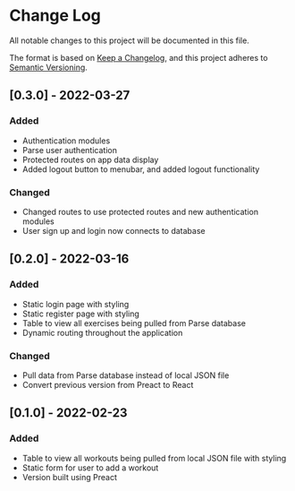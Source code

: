 # Change Log
All notable changes to this project will be documented in this file.

The format is based on [Keep a Changelog](https://keepachangelog.com/en/1.0.0/),
and this project adheres to [Semantic Versioning](https://semver.org/spec/v2.0.0.html).

## [0.3.0] - 2022-03-27
### Added
* Authentication modules
* Parse user authentication
* Protected routes on app data display
* Added logout button to menubar, and added logout functionality

### Changed
* Changed routes to use protected routes and new authentication modules
* User sign up and login now connects to database

## [0.2.0] - 2022-03-16
### Added
* Static login page with styling
* Static register page with styling
* Table to view all exercises being pulled from Parse database
* Dynamic routing throughout the application

### Changed
* Pull data from Parse database instead of local JSON file
* Convert previous version from Preact to React

## [0.1.0] - 2022-02-23
### Added
* Table to view all workouts being pulled from local JSON file with styling
* Static form for user to add a workout
* Version built using Preact
